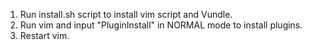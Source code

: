 1) Run install.sh script to install vim script and Vundle.
2) Run vim and input "PluginInstall" in NORMAL mode to install plugins.
3) Restart vim.
